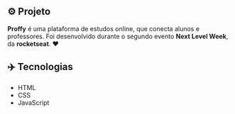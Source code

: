 ## ⚙️ Projeto
**Proffy** é uma plataforma de estudos online, que conecta alunos e professores. Foi desenvolvido durante o segundo evento **Next Level Week**, da **rocketseat**. ❤️

## ✈️ Tecnologias 
- HTML
- CSS
- JavaScript
